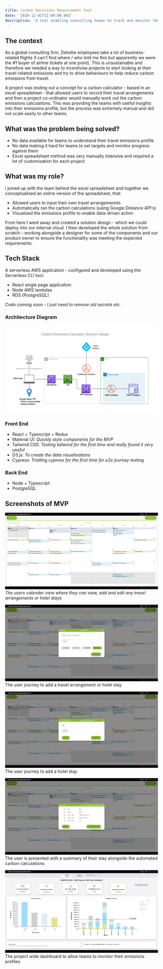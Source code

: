 ```yaml
---
title: Carbon Emissions Measurement Tool
date: '2020-12-01T12:00:00.00Z'
description: 'A tool enabling consulting teams to track and monitor their carbon emissions from work travel'
---
```


## The context

As a global consulting firm, Deloitte employees take a lot of business-related flights (I can't find where / who told me this but apparently we were the #1 buyer of airline tickets at one point). This is unsustainable and therefore we needed a way to incentivise projects to start looking at their travel-related emissions and try to drive behaviours to help reduce carbon emissions from travel.

A project was testing out a concept for a carbon calculator - based in an excel spreadsheet - that allowed users to record their travel arrangements and then a project co-ordinator would manually work out the carbon emissions calculations. This was providing the teams with useful insights into their emissions profile, but the process was extremely manual and did not scale easily to other teams.

## What was the problem being solved?

- No data available for teams to understand their travel emissions profile
- No data making it hard for teams to set targets and monitor progress against them
- Excel spreadsheet method was very manually intensive and required a lot of customisation for each project

## What was my role?

I joined up with the team behind the excel spreadsheet and together we conceptualised an online version of the spreadsheet, that:

- Allowed users to input their own travel arrangemennts
- Automatically ran the carbon calculations (using Google Distance API's)
- Visualised the emissions profile to enable data-driven action

From here I went away and created a solution design - which we could deploy into our internal cloud. I then developed the whole solution from scratch - working alongside a designer for some of the components and our product owner to ensure the functionality was meeting the expected requirements.

## Tech Stack

A serverless AWS application - configured and developed using the Serverless CLI tool:

- React single page application
- Node AWS lambdas
- RDS (PostgreSQL)

_Code coming soon - I just need to remove old secrets etc._

### Architecture Diagram

![Architecture Diagram](./Cemt_Mvp_Aws_Final.png)

### Front End

- React + Typescript + Redux
- Material UI: _Quickly style components for the MVP_
- Tailwind CSS: _Testing tailwind for the first time and really found it very useful_
- D3.js: _To create the data visualisations_
- Cypress: _Trialling cypress for the first time for e2e journey testing_

### Back End

- Node + Typescript
- PostgreSQL

<!-- ## Challenges faced

### Security - User sign ins requiring authentication from Azure (to access app AND to access lambdas)

### Internal cloud constraint that database could not have public address

### Using a custom subdomain with cloudfront & s3 setup -->

## Screenshots of MVP

![Users Calender](./calender.png)
_The users calender view where they can view, add and edit any travel arrangements or hotel stays_

![Users Adding an Event](./add-event.png)
The user journey to add a travel arrangement or hotel stay

![Users Adding a Hotel Stay](./add-stay.png)
The user journey to add a hotel stay

![Event Summary with Carbon Calculation](./event-summary.png)
The user is presented with a summary of their stay alongside the automated carbon calculations

![Project Dashboard](./dashboard.png)
The project wide dashboard to allow teams to monitor their emissions profiles
